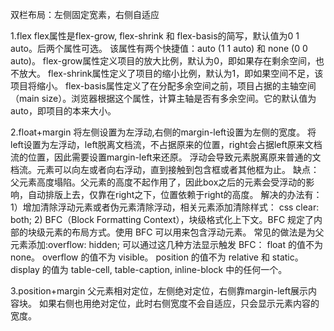 双栏布局：左侧固定宽素，右侧自适应

1.flex
flex属性是flex-grow, flex-shrink 和 flex-basis的简写，默认值为0 1 auto。后两个属性可选。
该属性有两个快捷值：auto (1 1 auto) 和 none (0 0 auto)。
flex-grow属性定义项目的放大比例，默认为0，即如果存在剩余空间，也不放大。
flex-shrink属性定义了项目的缩小比例，默认为1，即如果空间不足，该项目将缩小。
flex-basis属性定义了在分配多余空间之前，项目占据的主轴空间（main size）。浏览器根据这个属性，计算主轴是否有多余空间。它的默认值为auto，即项目的本来大小。


2.float+margin
将左侧设置为左浮动,右侧的margin-left设置为左侧的宽度。
将left设置为左浮动，left脱离文档流，不占据原来的位置，right会占据left原来文档流的位置，因此需要设置margin-left来还原。
浮动会导致元素脱离原来普通的文档流。元素可以向左或者向右浮动，直到接触到包含框或者其他框为止。
缺点：父元素高度塌陷。父元素的高度不起作用了，因此box之后的元素会受浮动的影响，自动排版上去，仅靠在right之下，位置依赖于right的高度。
解决的办法有：
1）增加清除浮动元素或者伪元素清除浮动，相关元素添加清除样式：
css clear: both;
2) BFC（Block Formatting Context），块级格式化上下文。BFC 规定了内部的块级元素的布局方式。使用 BFC 可以用来包含浮动元素。
常见的做法是为父元素添加:overflow: hidden;
可以通过这几种方法显示触发 BFC：
float 的值不为 none。
overflow 的值不为 visible。
position 的值不为 relative 和 static。
display 的值为 table-cell, table-caption, inline-block 中的任何一个。


3.position+margin
父元素相对定位，左侧绝对定位，右侧靠margin-left展示内容块。
如果右侧也用绝对定位，此时右侧宽度不会自适应，只会显示元素内容的宽度。

